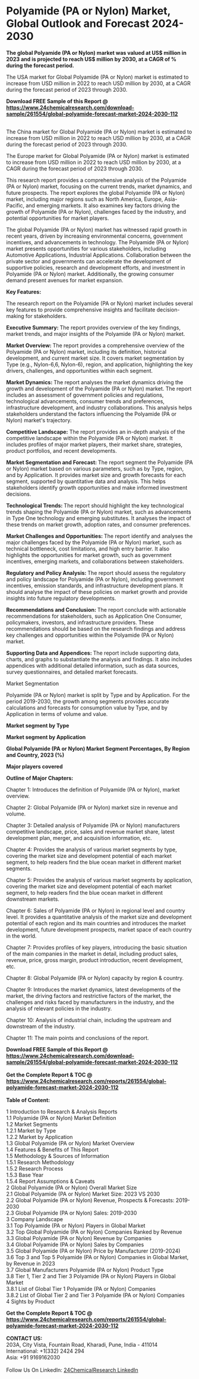 <h1>Polyamide (PA or Nylon) Market, Global Outlook and Forecast 2024-2030</h1><p><strong>The global Polyamide (PA or Nylon) market was valued at US$ million in 2023 and is projected to reach US$ million by 2030, at a CAGR of % during the forecast period.</strong></p><p>
</p><p>The USA market for Global Polyamide (PA or Nylon) market is estimated to increase from USD million in 2022 to reach USD million by 2030, at a CAGR during the forecast period of 2023 through 2030.</p><div><b>Download FREE Sample of this Report @ 
            <a href="https://www.24chemicalresearch.com/download-sample/261554/global-polyamide-forecast-market-2024-2030-112">
            https://www.24chemicalresearch.com/download-sample/261554/global-polyamide-forecast-market-2024-2030-112</a></b></div><br><p>
</p><p>The China market for Global Polyamide (PA or Nylon) market is estimated to increase from USD million in 2022 to reach USD million by 2030, at a CAGR during the forecast period of 2023 through 2030.</p><p>
</p><p>The Europe market for Global Polyamide (PA or Nylon) market is estimated to increase from USD million in 2022 to reach USD million by 2030, at a CAGR during the forecast period of 2023 through 2030.</p><p>
</p><p>This research report provides a comprehensive analysis of the Polyamide (PA or Nylon) market, focusing on the current trends, market dynamics, and future prospects. The report explores the global Polyamide (PA or Nylon) market, including major regions such as North America, Europe, Asia-Pacific, and emerging markets. It also examines key factors driving the growth of Polyamide (PA or Nylon), challenges faced by the industry, and potential opportunities for market players.</p><p>
The global Polyamide (PA or Nylon) market has witnessed rapid growth in recent years, driven by increasing environmental concerns, government incentives, and advancements in technology. The Polyamide (PA or Nylon) market presents opportunities for various stakeholders, including Automotive Applications, Industrial Applications. Collaboration between the private sector and governments can accelerate the development of supportive policies, research and development efforts, and investment in Polyamide (PA or Nylon) market. Additionally, the growing consumer demand present avenues for market expansion.</p><p>
<strong>Key Features:</strong></p><p>
The research report on the Polyamide (PA or Nylon) market includes several key features to provide comprehensive insights and facilitate decision-making for stakeholders.</p><p>
<strong>Executive Summary: </strong>The report provides overview of the key findings, market trends, and major insights of the Polyamide (PA or Nylon) market.</p><p>
<strong>Market Overview: </strong>The report provides a comprehensive overview of the Polyamide (PA or Nylon) market, including its definition, historical development, and current market size. It covers market segmentation by Type (e.g., Nylon-6,6, Nylon-6), region, and application, highlighting the key drivers, challenges, and opportunities within each segment.</p><p>
<strong>Market Dynamics: </strong>The report analyses the market dynamics driving the growth and development of the Polyamide (PA or Nylon) market. The report includes an assessment of government policies and regulations, technological advancements, consumer trends and preferences, infrastructure development, and industry collaborations. This analysis helps stakeholders understand the factors influencing the Polyamide (PA or Nylon) market's trajectory.</p><p>
<strong>Competitive Landscape:</strong> The report provides an in-depth analysis of the competitive landscape within the Polyamide (PA or Nylon) market. It includes profiles of major market players, their market share, strategies, product portfolios, and recent developments.</p><p>
<strong>Market Segmentation and Forecast: </strong>The report segment the Polyamide (PA or Nylon) market based on various parameters, such as by Type, region, and by Application. It provides market size and growth forecasts for each segment, supported by quantitative data and analysis. This helps stakeholders identify growth opportunities and make informed investment decisions.</p><p>
<strong>Technological Trends: </strong>The report should highlight the key technological trends shaping the Polyamide (PA or Nylon) market, such as advancements in Type One technology and emerging substitutes. It analyses the impact of these trends on market growth, adoption rates, and consumer preferences.</p><p>
<strong>Market Challenges and Opportunities: </strong>The report identify and analyses the major challenges faced by the Polyamide (PA or Nylon) market, such as technical bottleneck, cost limitations, and high entry barrier. It also highlights the opportunities for market growth, such as government incentives, emerging markets, and collaborations between stakeholders.</p><p>
<strong>Regulatory and Policy Analysis: </strong>The report should assess the regulatory and policy landscape for Polyamide (PA or Nylon), including government incentives, emission standards, and infrastructure development plans. It should analyse the impact of these policies on market growth and provide insights into future regulatory developments.</p><p>
<strong>Recommendations and Conclusion: </strong>The report conclude with actionable recommendations for stakeholders, such as Application One Consumer, policymakers, investors, and infrastructure providers. These recommendations should be based on the research findings and address key challenges and opportunities within the Polyamide (PA or Nylon) market.</p><p>
<strong>Supporting Data and Appendices: </strong>The report include supporting data, charts, and graphs to substantiate the analysis and findings. It also includes appendices with additional detailed information, such as data sources, survey questionnaires, and detailed market forecasts.</p><p>
Market Segmentation</p><p>
Polyamide (PA or Nylon) market is split by Type and by Application. For the period 2019-2030, the growth among segments provides accurate calculations and forecasts for consumption value by Type, and by Application in terms of volume and value.</p><p>
<strong>Market segment by Type</strong></p><p>
</p><p>
</p><p><strong>Market segment by Application</strong></p><p>
</p><p>
</p><p><strong>Global Polyamide (PA or Nylon) Market Segment Percentages, By Region and Country, 2023 (%)</strong></p><p>
</p><p>
</p><p></p><p>
</p><p><strong>Major players covered</strong></p><p>
</p><p>
</p><p><strong>Outline of Major Chapters:</strong></p><p>
Chapter 1: Introduces the definition of Polyamide (PA or Nylon), market overview.</p><p>
Chapter 2: Global Polyamide (PA or Nylon) market size in revenue and volume.</p><p>
Chapter 3: Detailed analysis of Polyamide (PA or Nylon) manufacturers competitive landscape, price, sales and revenue market share, latest development plan, merger, and acquisition information, etc.</p><p>
Chapter 4: Provides the analysis of various market segments by type, covering the market size and development potential of each market segment, to help readers find the blue ocean market in different market segments.</p><p>
Chapter 5: Provides the analysis of various market segments by application, covering the market size and development potential of each market segment, to help readers find the blue ocean market in different downstream markets.</p><p>
Chapter 6: Sales of Polyamide (PA or Nylon) in regional level and country level. It provides a quantitative analysis of the market size and development potential of each region and its main countries and introduces the market development, future development prospects, market space of each country in the world.</p><p>
Chapter 7: Provides profiles of key players, introducing the basic situation of the main companies in the market in detail, including product sales, revenue, price, gross margin, product introduction, recent development, etc.</p><p>
Chapter 8: Global Polyamide (PA or Nylon) capacity by region &amp; country.</p><p>
Chapter 9: Introduces the market dynamics, latest developments of the market, the driving factors and restrictive factors of the market, the challenges and risks faced by manufacturers in the industry, and the analysis of relevant policies in the industry.</p><p>
Chapter 10: Analysis of industrial chain, including the upstream and downstream of the industry.</p><p>
Chapter 11: The main points and conclusions of the report.</p><div><b>Download FREE Sample of this Report @ 
            <a href="https://www.24chemicalresearch.com/download-sample/261554/global-polyamide-forecast-market-2024-2030-112">
            https://www.24chemicalresearch.com/download-sample/261554/global-polyamide-forecast-market-2024-2030-112</a></b></div><br><div><b>Get the Complete Report & TOC @ 
            <a href="https://www.24chemicalresearch.com/reports/261554/global-polyamide-forecast-market-2024-2030-112">
            https://www.24chemicalresearch.com/reports/261554/global-polyamide-forecast-market-2024-2030-112</a></b></div><br>
            <b>Table of Content:</b><p>1 Introduction to Research & Analysis Reports<br />
    1.1 Polyamide (PA or Nylon) Market Definition<br />
    1.2 Market Segments<br />
        1.2.1 Market by Type<br />
        1.2.2 Market by Application<br />
    1.3 Global Polyamide (PA or Nylon) Market Overview<br />
    1.4 Features & Benefits of This Report<br />
    1.5 Methodology & Sources of Information<br />
        1.5.1 Research Methodology<br />
        1.5.2 Research Process<br />
        1.5.3 Base Year<br />
        1.5.4 Report Assumptions & Caveats<br />
2 Global Polyamide (PA or Nylon) Overall Market Size<br />
    2.1 Global Polyamide (PA or Nylon) Market Size: 2023 VS 2030<br />
    2.2 Global Polyamide (PA or Nylon) Revenue, Prospects & Forecasts: 2019-2030<br />
    2.3 Global Polyamide (PA or Nylon) Sales: 2019-2030<br />
3 Company Landscape<br />
    3.1 Top Polyamide (PA or Nylon) Players in Global Market<br />
    3.2 Top Global Polyamide (PA or Nylon) Companies Ranked by Revenue<br />
    3.3 Global Polyamide (PA or Nylon) Revenue by Companies<br />
    3.4 Global Polyamide (PA or Nylon) Sales by Companies<br />
    3.5 Global Polyamide (PA or Nylon) Price by Manufacturer (2019-2024)<br />
    3.6 Top 3 and Top 5 Polyamide (PA or Nylon) Companies in Global Market, by Revenue in 2023<br />
    3.7 Global Manufacturers Polyamide (PA or Nylon) Product Type<br />
    3.8 Tier 1, Tier 2 and Tier 3 Polyamide (PA or Nylon) Players in Global Market<br />
        3.8.1 List of Global Tier 1 Polyamide (PA or Nylon) Companies<br />
        3.8.2 List of Global Tier 2 and Tier 3 Polyamide (PA or Nylon) Companies<br />
4 Sights by Product</p><div><b>Get the Complete Report & TOC @ 
            <a href="https://www.24chemicalresearch.com/reports/261554/global-polyamide-forecast-market-2024-2030-112">
            https://www.24chemicalresearch.com/reports/261554/global-polyamide-forecast-market-2024-2030-112</a></b></div><br><b>CONTACT US:</b><br>
            203A, City Vista, Fountain Road, Kharadi, Pune, India - 411014<br>
            International: +1(332) 2424 294<br>
            Asia: +91 9169162030 <br><br>
            Follow Us On LinkedIn: <a href="https://www.linkedin.com/company/24chemicalresearch/">24ChemicalResearch LinkedIn</a>